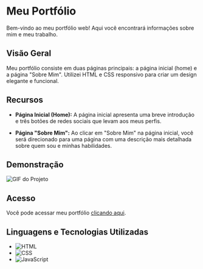 # Meu Portfólio

Bem-vindo ao meu portfólio web! Aqui você encontrará informações sobre mim e meu trabalho. 

## Visão Geral

Meu portfólio consiste em duas páginas principais: a página inicial (home) e a página "Sobre Mim". Utilizei HTML e CSS responsivo para criar um design elegante e funcional.

## Recursos

- **Página Inicial (Home):** A página inicial apresenta uma breve introdução e três botões de redes sociais que levam aos meus perfis.

- **Página "Sobre Mim":** Ao clicar em "Sobre Mim" na página inicial, você será direcionado para uma página com uma descrição mais detalhada sobre quem sou e minhas habilidades.

## Demonstração

![GIF do Projeto](portifolio.gif)

## Acesso

Você pode acessar meu portfólio [clicando aqui](https://deboranortes.github.io/portifolio/).

## Linguagens e Tecnologias Utilizadas

- ![HTML](https://img.shields.io/badge/-HTML-E34F26?style=flat&logo=html5&logoColor=white)
- ![CSS](https://img.shields.io/badge/-CSS-1572B6?style=flat&logo=css3&logoColor=white)
- ![JavaScript](https://img.shields.io/badge/-JavaScript-F7DF1E?style=flat&logo=javascript&logoColor=black)



